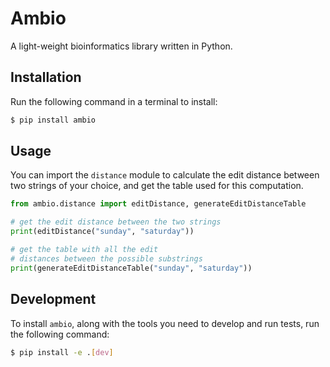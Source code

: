 # Ambio

A light-weight bioinformatics library written in Python.

## Installation

Run the following command in a terminal to install:

```bash
$ pip install ambio
```

## Usage

You can import the `distance` module to calculate the edit distance between two strings of your choice, and get the table used for this computation.

```python
from ambio.distance import editDistance, generateEditDistanceTable

# get the edit distance between the two strings
print(editDistance("sunday", "saturday"))

# get the table with all the edit
# distances between the possible substrings
print(generateEditDistanceTable("sunday", "saturday"))
```

## Development

To install `ambio`, along with the tools you need to develop and run tests, run the following command:

```bash
$ pip install -e .[dev]
```
